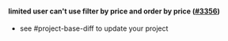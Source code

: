 #### limited user can't use filter by price and order by price ([#3356](https://github.com/shopsys/shopsys/pull/3356))

-   see #project-base-diff to update your project
